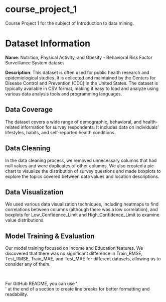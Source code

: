 # course_project_1
Course Project 1 for the subject of Introduction to data mining.
# Dataset Information

**Name**: Nutrition, Physical Activity, and Obesity - Behavioral Risk Factor Surveillance System dataset

**Description**: This dataset is often used for public health research and epidemiological studies. It is collected and maintained by the Centers for Disease Control and Prevention (CDC) in the United States. The dataset is typically available in CSV format, making it easy to load and analyze using various data analysis tools and programming languages.

## Data Coverage

The dataset covers a wide range of demographic, behavioral, and health-related information for survey respondents. It includes data on individuals' lifestyles, habits, and self-reported health conditions.

## Data Cleaning

In the data cleaning process, we removed unnecessary columns that had null values and were duplicates of other columns. We also created a pie chart to visualize the distribution of survey questions and made boxplots to explore the topics covered between data values and location descriptions.

## Data Visualization

We used various data visualization techniques, including heatmaps to find correlations between columns (although there was a low correlation), and boxplots for Low_Confidence_Limit and High_Confidence_Limit to examine value distributions.

## Model Training & Evaluation

Our model training focused on Income and Education features. We discovered that there was no significant difference in Train_RMSE, Test_RMSE, Train_MAE, and Test_MAE for different datasets, allowing us to consider any of them.

<br>

For GitHub README, you can use '<br>' at the end of a section to create line breaks for better formatting and readability.

